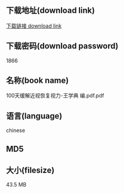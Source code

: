## 下载地址(download link)
[下载链接 download link](https://voluble-croquembouche-d321dc.netlify.app/?s=100%E5%A4%A9%E7%BC%93%E8%A7%A3%E8%BF%91%E8%A7%86%E6%81%A2%E5%A4%8D%E8%A7%86%E5%8A%9B-%E7%8E%8B%E5%AD%A6%E5%85%B8+%E7%BC%96.pdf)

## 下载密码(download password)
1866

## 名称(book name)
100天缓解近视恢复视力-王学典 编.pdf.pdf

## 语言(language)
chinese

## MD5


## 大小(filesize)
43.5 MB
